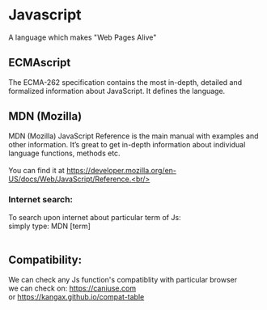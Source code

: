 # Javascript
A language which makes "Web Pages Alive"

## ECMAscript
The ECMA-262 specification contains the most in-depth, detailed and formalized information about JavaScript. It defines the language.

## MDN (Mozilla) 
MDN (Mozilla) JavaScript Reference is the main manual with examples and other information. It’s great to get in-depth information about individual language functions, methods etc. <br/>
<br/>
You can find it at https://developer.mozilla.org/en-US/docs/Web/JavaScript/Reference.<br/>
<br/>
### Internet search:
To search upon internet about particular term of Js:<br/> 
  simply type: MDN [term]<br/>
  <br/>
## Compatibility:
We can check any Js function's compatiblity with particular browser <br/>
we can check on: https://caniuse.com <br/>
              or https://kangax.github.io/compat-table <br/>
